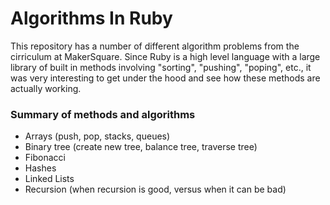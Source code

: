 # Algorithms In Ruby

This repository has a number of different algorithm problems from the cirriculum at MakerSquare. Since Ruby is a high level language with a large library of built in methods involving "sorting", "pushing", "poping", etc., it was very interesting to get under the hood and see how these methods are actually working.

### Summary of methods and algorithms 
- Arrays (push, pop, stacks, queues)
- Binary tree (create new tree, balance tree, traverse tree)
- Fibonacci
- Hashes
- Linked Lists
- Recursion (when recursion is good, versus when it can be bad)